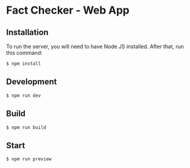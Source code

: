 # Fact Checker - Web App

## Installation

To run the server, you will need to have Node JS installed.
After that, run this command:

```
$ npm install
```

## Development

```
$ npm run dev
```

## Build

```
$ npm run build
```

## Start

```
$ npm run preview
```
